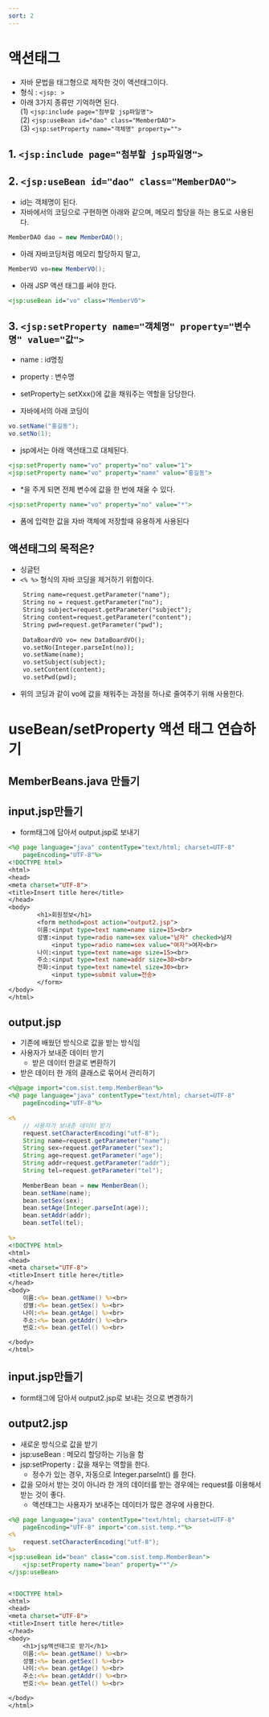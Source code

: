 ```yaml
---
sort: 2
---
```


# 액션태그

- 자바 문법을 태그형으로 제작한 것이 액션태그이다.
- 형식 : ```<jsp: >```
- 아래 3가지 종류만 기억하면 된다. <br>
(1) ```<jsp:include page="첨부할 jsp파일명">``` <br>
  (2) ```<jsp:useBean id="dao" class="MemberDAO">``` <br>
  (3) ```<jsp:setProperty name="객체명" property="">```



## 1. ```<jsp:include page="첨부할 jsp파일명">```





## 2. ```<jsp:useBean id="dao" class="MemberDAO">```
- id는 객체명이 된다.
- 자바에서의 코딩으로 구현하면 아래와 같으며, 메모리 할당을 하는 용도로 사용된다.

```JAVA
MemberDAO dao = new MemberDAO();
```

- 아래 자바코딩처럼 메모리 할당하지 말고, 

```java
MemberVO vo=new MemberVO();
```

- 아래 JSP 액션 태그를 써야 한다.

```jsp
<jsp:useBean id="vo" class="MemberVO">
```


## 3. ```<jsp:setProperty name="객체명" property="변수명" value="값">```
- name : id명칭
- property : 변수명
- setProperty는 setXxx()에 값을 채워주는 역할을 담당한다.


- 자바에서의 아래 코딩이

```java
vo.setName("홍길동");
vo.setNo(1);
```
- jsp에서는 아래 액션태그로 대체된다.

```jsp
<jsp:setProperty name="vo" property="no" value="1">
<jsp:setProperty name="vo" property="name" value="홍길동">
```

- *을 주게 되면 전체 변수에 값을 한 번에 채울 수 있다.

```jsp
<jsp:setProperty name="vo" property="no" value="*">
```

- 폼에 입력한 값을 자바 객체에 저장할때 유용하게 사용된다



## 액션태그의 목적은?
- 싱글턴
- ```<% %>``` 형식의 자바 코딩을 제거하기 위함이다.

```jsp
	String name=request.getParameter("name");
	String no = request.getParameter("no");
	String subject=request.getParameter("subject");
	String content=request.getParameter("content");
	String pwd=request.getParameter("pwd");
	
	DataBoardVO vo= new DataBoardVO();
	vo.setNo(Integer.parseInt(no));
	vo.setName(name);
	vo.setSubject(subject);
	vo.setContent(content);
	vo.setPwd(pwd);
```

- 위의 코딩과 같이 vo에 값을 채워주는 과정을 하나로 줄여주기 위해 사용한다.







# useBean/setProperty 액션 태그 연습하기

## MemberBeans.java 만들기

## input.jsp만들기
- form태그에 담아서 output.jsp로 보내기

```jsp
<%@ page language="java" contentType="text/html; charset=UTF-8"
    pageEncoding="UTF-8"%>
<!DOCTYPE html>
<html>
<head>
<meta charset="UTF-8">
<title>Insert title here</title>
</head>
<body>
		<h1>회원정보</h1>
		<form method=post action="output2.jsp">
		이름:<input type=text name=name size=15><br>
		성별:<input type=radio name=sex value="남자" checked>남자
			<input type=radio name=sex value="여자">여자<br>
		나이:<input type=text name=age size=15><br>
		주소:<input type=text name=addr size=30><br>
		전화:<input type=text name=tel size=30><br>
			<input type=submit value=전송>
		</form>
</body>
</html>
```

## output.jsp
- 기존에 배웠던 방식으로 값을 받는 방식임
- 사용자가 보내준 데이터 받기
  - 받은 데이터 한글로 변환하기 
- 받은 데이터 한 개의 클래스로 묶어서 관리하기

```jsp
<%@page import="com.sist.temp.MemberBean"%>
<%@ page language="java" contentType="text/html; charset=UTF-8"
    pageEncoding="UTF-8"%>
    
<%
	// 사용자가 보내준 데이터 받기
	request.setCharacterEncoding("utf-8");
	String name=request.getParameter("name");
	String sex=request.getParameter("sex");
	String age=request.getParameter("age");
	String addr=request.getParameter("addr");
	String tel=request.getParameter("tel");
	
	MemberBean bean = new MemberBean();
	bean.setName(name);
	bean.setSex(sex);
	bean.setAge(Integer.parseInt(age));
	bean.setAddr(addr);
	bean.setTel(tel);
	
%>
<!DOCTYPE html>
<html>
<head>
<meta charset="UTF-8">
<title>Insert title here</title>
</head>
<body>
	이름:<%= bean.getName() %><br>
	성별:<%= bean.getSex() %><br>
	나이:<%= bean.getAge() %><br>
	주소:<%= bean.getAddr() %><br>
	번호:<%= bean.getTel() %><br>

</body>
</html>
```

## input.jsp만들기
- form태그에 담아서 output2.jsp로 보내는 것으로 변경하기

## output2.jsp
- 새로운 방식으로 값을 받기
- jsp:useBean : 메모리 할당하는 기능을 함
- jsp:setProperty : 값을 채우는 역할을 한다.
  - 정수가 있는 경우, 자동으로 Integer.parseInt() 를 한다. 
- 값을 모아서 받는 것이 아니라 한 개의 데이터를 받는 경우에는 request를 이용해서 받는 것이 좋다.
  - 액션태그는 사용자가 보내주는 데이터가 많은 경우에 사용한다.
  
```jsp
<%@ page language="java" contentType="text/html; charset=UTF-8"
    pageEncoding="UTF-8" import="com.sist.temp.*"%>
<%
	request.setCharacterEncoding("utf-8");
%>
<jsp:useBean id="bean" class="com.sist.temp.MemberBean">
	<jsp:setProperty name="bean" property="*"/>
</jsp:useBean>


<!DOCTYPE html>
<html>
<head>
<meta charset="UTF-8">
<title>Insert title here</title>
</head>
<body>
	<h1>jsp액션태그로 받기</h1>
	이름:<%= bean.getName() %><br>
	성별:<%= bean.getSex() %><br>
	나이:<%= bean.getAge() %><br>
	주소:<%= bean.getAddr() %><br>
	번호:<%= bean.getTel() %><br>

</body>
</html>
```

